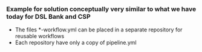 ### Example for solution conceptually very similar to what we have today for DSL Bank and CSP

* The files *-workflow.yml can be placed in a separate repository for reusable workflows
* Each repository have only a copy of pipeline.yml 